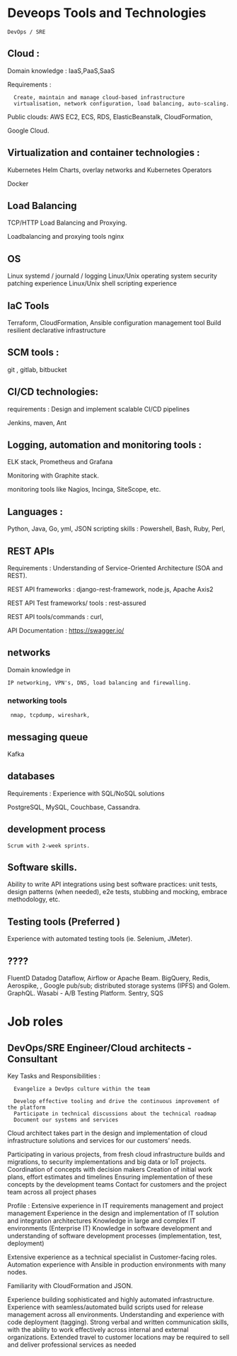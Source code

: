
# Deveops Tools and Technologies

    DevOps / SRE
    
## Cloud :
Domain knowledge : 
     IaaS,PaaS,SaaS

Requirements : 

      Create, maintain and manage cloud-based infrastructure
      virtualisation, network configuration, load balancing, auto-scaling.
     
Public clouds:
     AWS  EC2, ECS, RDS, ElasticBeanstalk, CloudFormation,

   Google Cloud.
 
 
## Virtualization and container technologies :
  Kubernetes
    Helm Charts, overlay networks and Kubernetes Operators
  
  Docker

##  Load Balancing

TCP/HTTP Load Balancing and Proxying.
   
   Loadbalancing and proxying tools 
       nginx

## OS
 Linux 
 systemd / journald / logging
  Linux/Unix operating system security patching experience Linux/Unix shell scripting experience 

## IaC Tools
  
  Terraform, CloudFormation,  Ansible
  configuration management tool
  Build resilient declarative infrastructure 

## SCM tools :
   git , gitlab, bitbucket

## CI/CD technologies:
requirements : Design and implement scalable CI/CD pipelines

Jenkins, maven, Ant

## Logging, automation and monitoring tools :
   ELK stack, Prometheus and Grafana

   Monitoring with Graphite stack.
   
   monitoring tools like Nagios, Incinga, SiteScope, etc.
## Languages : 
  Python, Java, Go, yml, JSON
  scripting skills : Powershell, Bash, Ruby, Perl,

## REST APIs

Requirements : Understanding of Service-Oriented Architecture (SOA and REST).

REST API frameworks :  django-rest-framework, node.js, Apache Axis2

REST API Test frameworks/ tools : rest-assured

REST API tools/commands :  curl,

API Documentation : https://swagger.io/

## networks
Domain knowledge in

    IP networking, VPN's, DNS, load balancing and firewalling.

### networking tools
     nmap, tcpdump, wireshark,
     
## messaging queue
  Kafka

## databases
Requirements :
         Experience with SQL/NoSQL solutions

 PostgreSQL, MySQL, Couchbase, Cassandra.

##  development process
    Scrum with 2-week sprints. 

## Software skills.
Ability to write API integrations using best software
practices: unit tests, design patterns (when needed), e2e tests, stubbing
and mocking, embrace methodology, etc.

## Testing tools (Preferred )
   Experience with automated testing tools (ie. Selenium, JMeter).

##   ????
FluentD
Datadog
Dataflow, Airflow or Apache Beam.
BigQuery,
Redis, Aerospike, , Google pub/sub;
distributed storage systems (IPFS) and Golem.
 GraphQL.
Wasabi - A/B Testing Platform.
 Sentry, SQS

# Job roles

## DevOps/SRE Engineer/Cloud architects - Consultant 
  Key Tasks and  Responsibilities : 
  
      Evangelize a DevOps culture within the team
      
      Develop effective tooling and drive the continuous improvement of the platform
      Participate in technical discussions about the technical roadmap
      Document our systems and services
  
  Cloud architect takes part in the design and implementation of cloud infrastructure solutions and services for our customers’ needs.
  
 Participating in various projects, from fresh cloud infrastructure builds and migrations, to security implementations and big data or IoT projects.
Coordination of concepts with decision makers
Creation of initial work plans, effort estimates and timelines
Ensuring implementation of these concepts by the development teams
Contact for customers and the project team across all project phases
 
 
 Profile :
 Extensive experience in IT requirements management and project management 
 Experience in the design and implementation of IT solution and integration architectures
Knowledge in large and complex IT environments (Enterprise IT) 
 Knowledge in software development and understanding of software development processes (implementation, test, deployment) 
 
 Extensive experience as a technical specialist in Customer-facing roles.
 Automation experience with Ansible in production environments with many nodes.
 
 Familiarity with CloudFormation and JSON.
 
 Experience building sophisticated and highly automated infrastructure.
 Experience with seamless/automated build scripts used for release management across all environments.
 Understanding and experience with code deployment (tagging).
 Strong verbal and written communication skills, with the ability to work effectively across internal and external organizations.
 Extended travel to customer locations may be required to sell and deliver professional services as needed
 
